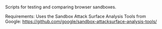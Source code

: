 Scripts for testing and comparing browser sandboxes. 

Requirements:
Uses the Sandbox Attack Surface Analysis Tools from Google:
https://github.com/google/sandbox-attacksurface-analysis-tools/